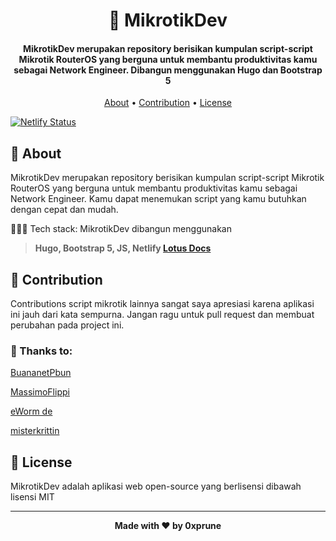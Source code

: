<h1 align="center">🛜 MikrotikDev</h1>
<p></p>

<h4 align="center">MikrotikDev merupakan repository berisikan kumpulan script-script Mikrotik RouterOS yang berguna untuk membantu produktivitas kamu sebagai Network Engineer. Dibangun menggunakan Hugo dan Bootstrap 5</h4>

<p></p>

<p align="center">
  <a href="#about">About</a> •
  <a href="#contribution">Contribution</a> •
  <a href="#license">License</a>
</p>

[![Netlify Status](https://api.netlify.com/api/v1/badges/7c8f71d7-1326-486f-8258-0a794a80c025/deploy-status)](https://app.netlify.com/sites/mikrotikdev/deploys)
<p></p>

<h2 id="about">🌠 About</h2>
MikrotikDev merupakan repository berisikan kumpulan script-script Mikrotik RouterOS yang berguna untuk membantu produktivitas kamu sebagai Network Engineer. Kamu dapat menemukan script yang kamu butuhkan dengan cepat dan mudah.
<p></p>
🧑🏻‍💻 Tech stack: 
MikrotikDev dibangun menggunakan 

> **Hugo, Bootstrap 5, JS, Netlify [Lotus Docs](https://github.com/colinwilson/lotusdocs)**


<p></p>

<h2 id="contribution">🎨 Contribution</h2>
Contributions script mikrotik lainnya sangat saya apresiasi karena aplikasi ini jauh dari kata sempurna. Jangan ragu untuk pull request dan membuat perubahan pada project ini.

### 🎇 Thanks to:
[BuananetPbun](https://github.com/buananetpbun)<p></p>
[MassimoFlippi](https://github.com/massimo-filippi)<p></p>
[eWorm de](https://github.com/eworm-de)<p></p>
[misterkrittin](https://github.com/misterkrittin)<p></p>

<p></p>
<h2 id="license">📝 License</h2>
MikrotikDev adalah aplikasi web open-source yang berlisensi dibawah lisensi MIT

---

**<p align="center">Made with ❤️ by 0xprune</p>**
